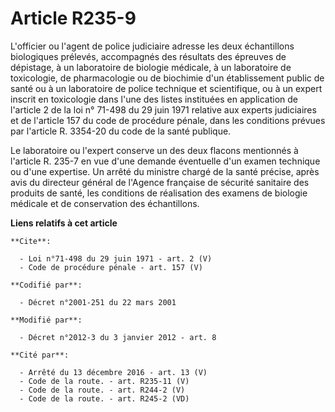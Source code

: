 # Article R235-9

L'officier ou l'agent de police judiciaire adresse les deux échantillons biologiques prélevés, accompagnés des résultats des
épreuves de dépistage, à un laboratoire de biologie médicale, à un laboratoire de toxicologie, de pharmacologie ou de
biochimie d'un établissement public de santé ou à un laboratoire de police technique et scientifique, ou à un expert inscrit
en toxicologie dans l'une des listes instituées en application de l'article 2 de la loi n° 71-498 du 29 juin 1971 relative
aux experts judiciaires et de l'article 157 du code de procédure pénale, dans les conditions prévues par l'article R. 3354-20
du code de la santé publique. 

Le laboratoire ou l'expert conserve un des deux flacons mentionnés à l'article R. 235-7 en vue d'une demande éventuelle d'un
examen technique ou d'une expertise. Un arrêté du ministre chargé de la santé précise, après avis du directeur général de
l'Agence française de sécurité sanitaire des produits de santé, les conditions de réalisation des examens de biologie
médicale et de conservation des échantillons.

**Liens relatifs à cet article**

	**Cite**:

	  - Loi n°71-498 du 29 juin 1971 - art. 2 (V)
	  - Code de procédure pénale - art. 157 (V)

	**Codifié par**:

	  - Décret n°2001-251 du 22 mars 2001

	**Modifié par**:

	  - Décret n°2012-3 du 3 janvier 2012 - art. 8

	**Cité par**:

	  - Arrêté du 13 décembre 2016 - art. 13 (V)
	  - Code de la route. - art. R235-11 (V)
	  - Code de la route. - art. R244-2 (V)
	  - Code de la route. - art. R245-2 (VD)

